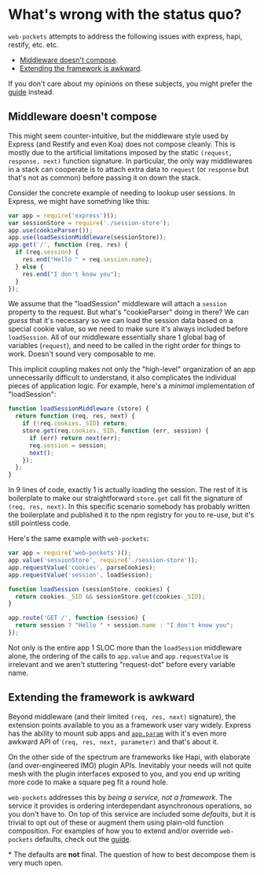 # What's wrong with the status quo?

`web-pockets` attempts to address the following issues with express, hapi, restify, etc. etc.

 - [Middleware doesn't compose](#middleware-doesn-t-compose).
 - [Extending the framework is awkward](#extending-the-framework-is-awkward).

If you don't care about my opinions on these subjects, you might prefer the [guide](guide.md) instead.

## Middleware doesn't compose

This might seem counter-intuitive, but the middleware style used by Express (and Restify and even Koa) does not compose cleanly. This is mostly due to the artificial limitations imposed by the static `(request, response, next)` function signature. In particular, the only way middlewares in a stack can cooperate is to attach extra data to `request` (or `response` but that's not as common) before passing it on down the stack.

Consider the concrete example of needing to lookup user sessions. In Express, we might have something like this:

```javascript
var app = require('express')();
var sessionStore = require('./session-store');
app.use(cookieParser());
app.use(loadSessionMiddleware(sessionStore));
app.get('/', function (req, res) {
  if (req.session) {
    res.end("Hello " + req.session.name);
  } else {
    res.end("I don't know you");
  }
});
```

We assume that the "loadSession" middleware will attach a `session` property to the request. But what's "cookieParser" doing in there? We can _guess_ that it's necessary so we can load the session data based on a special cookie value, so we need to make sure it's always included before `loadSession`. All of our middleware essentially share 1 global bag of variables (`request`), and need to be called in the right order for things to work. Doesn't sound very composable to me.

This implicit coupling makes not only the "high-level" organization of an app unnecessarily difficult to understand, it also complicates the individual pieces of application logic. For example, here's a _minimal_ implementation of "loadSession":

```javascript
function loadSessionMiddleware (store) {
  return function (req, res, next) {
    if (!req.cookies._SID) return;
    store.get(req.cookies._SID, function (err, session) {
      if (err) return next(err);
      req.session = session;
      next();
    });
  };
}
```

In 9 lines of code, exactly 1 is actually loading the session. The rest of it is boilerplate to make our straightforward `store.get` call fit the signature of `(req, res, next)`. In this specific scenario somebody has probably written the boilerplate and published it to the npm registry for you to re-use, but it's still pointless code.

Here's the same example with `web-pockets`:

```javascript
var app = require('web-pockets')();
app.value('sessionStore', require('./session-store'));
app.requestValue('cookies', parseCookies);
app.requestValue('session', loadSession);

function loadSession (sessionStore, cookies) {
  return cookies._SID && sessionStore.get(cookies._SID);
}

app.route('GET /', function (session) {
  return session ? "Hello " + session.name : "I don't know you";
});
```

Not only is the entire app 1 SLOC more than the `loadSession` middleware alone, the ordering of the calls to `app.value` and `app.requestValue` is irrelevant and we aren't stuttering "request-dot" before every variable name.

## Extending the framework is awkward

Beyond middleware (and their limited `(req, res, next)` signature), the extension points available to you as a framework user vary widely. Express has the ability to mount sub apps and [`app.param`](http://expressjs.com/api#app.param) with it's even more awkward API of `(req, res, next, parameter)` and that's about it.

On the other side of the spectrum are frameworks like Hapi, with elaborate (and over-engineered IMO) plugin APIs. Inevitably your needs will not quite mesh with the plugin interfaces exposed to you, and you end up writing more code to make a square peg fit a round hole.

`web-pockets` addresses this by _being a service, not a framework_. The service it provides is ordering interdependant asynchronous operations, so you don't have to. On top of this service are included some _defaults_, but it is trivial to opt out of these or augment them using plain-old function composition. For examples of how you to extend and/or override `web-pockets` defaults, check out the [guide](guide.md).

<a name="footnotes"></a>
\* The defaults are **not** final. The question of how to best decompose them is very much open.

[1]: #footnotes
[pockets]: https://github.com/grncdr/js-pockets



